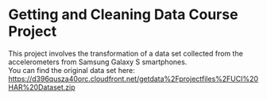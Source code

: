 # Getting and Cleaning Data Course Project

This project involves the transformation of a data set collected from the accelerometers from Samsung Galaxy S smartphones.  
You can find the original data set here: https://d396qusza40orc.cloudfront.net/getdata%2Fprojectfiles%2FUCI%20HAR%20Dataset.zip  
